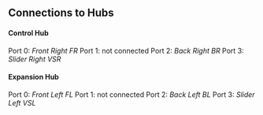 ## Connections to Hubs

#### Control Hub
Port 0: *Front Right FR*
Port 1: not connected
Port 2: *Back Right BR*
Port 3: *Slider Right VSR*

#### Expansion Hub
Port 0: *Front Left FL*
Port 1: not connected
Port 2: *Back Left BL*
Port 3: *Slider Left VSL*

